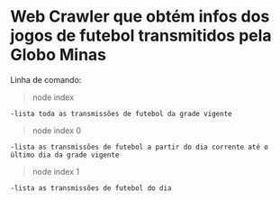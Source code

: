 # Web Crawler que obtém infos dos jogos de futebol transmitidos pela Globo Minas

Linha de comando:

> node index

    -lista toda as transmissões de futebol da grade vigente

> node index 0

    -lista as transmissões de futebol a partir do dia corrente até o último dia da grade vigente

> node index 1

    -lista as transmissões de futebol do dia
